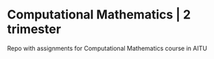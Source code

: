 # Computational Mathematics | 2 trimester

Repo with assignments for Computational Mathematics course in AITU
